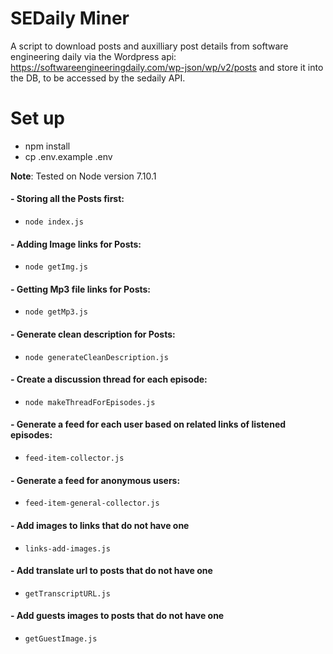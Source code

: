 # SEDaily Miner

A script to download posts and auxilliary post details from software engineering daily via the Wordpress api: https://softwareengineeringdaily.com/wp-json/wp/v2/posts and store it into the DB, to be accessed by the sedaily API.

# Set up
 - npm install
 - cp .env.example .env

**Note**: Tested on Node version 7.10.1

 #### - Storing all the Posts first:
 - `node index.js`

 #### - Adding Image links for Posts:
 - `node getImg.js`

 #### - Getting Mp3 file links for Posts:
 - `node getMp3.js`

 #### - Generate clean description for Posts:
 - `node generateCleanDescription.js`

 #### - Create a discussion thread for each episode:
 - `node makeThreadForEpisodes.js`

 #### - Generate a feed for each user based on related links of listened episodes:
 - `feed-item-collector.js`

 #### - Generate a feed for anonymous users:
 - `feed-item-general-collector.js`

 #### - Add images to links that do not have one
 - `links-add-images.js`

 #### - Add translate url to posts that do not have one
 - `getTranscriptURL.js`

 #### - Add guests images to posts that do not have one
 - `getGuestImage.js`

